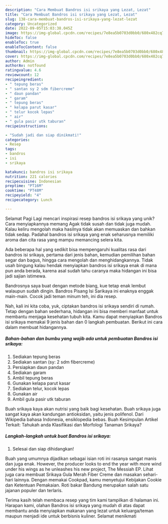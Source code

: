 ```yaml
---
description: "Cara Membuat Bandros isi srikaya yang Lezat, Lezat"
title: "Cara Membuat Bandros isi srikaya yang Lezat, Lezat"
slug: 138-cara-membuat-bandros-isi-srikaya-yang-lezat-lezat
category: Uncategorized
date: 2022-09-05T15:03:38.045Z
image: https://img-global.cpcdn.com/recipes/7e8ea5b0703d0bb0/680x482cq70/bandros-isi-srikaya-foto-resep-utama.jpg
hideToc: false
enableToc: true
enableTocContent: false
thumbnail: https://img-global.cpcdn.com/recipes/7e8ea5b0703d0bb0/680x482cq70/bandros-isi-srikaya-foto-resep-utama.jpg
cover: https://img-global.cpcdn.com/recipes/7e8ea5b0703d0bb0/680x482cq70/bandros-isi-srikaya-foto-resep-utama.jpg
author: Admin
authorAv: notfound
ratingvalue: 4.6
reviewcount: 12
recipeingredient:
- " tepung beras"
- " santan sy 2 sdm fibercreme"
- " daun pandan"
- " garam"
- " tepung beras"
- " kelapa parut kasar"
- " telur kocok lepas"
- " air"
- " gula pasir utk taburan"
recipeinstructions:

- "Sudah jadi dan siap dinikmati!"
categories:
- Resep
tags:
- bandros
- isi
- srikaya

katakunci: bandros isi srikaya 
nutrition: 221 calories
recipecuisine: Indonesian
preptime: "PT16M"
cooktime: "PT48M"
recipeyield: "4"
recipecategory: Lunch

---
```



Selamat Pagi Lagi mencari inspirasi resep bandros isi srikaya yang unik? Cara menyiapkannya memang Agak tidak susah dan tidak juga mudah. Kalau keliru mengolah maka hasilnya tidak akan memuaskan dan bahkan tidak sedap. Padahal bandros isi srikaya yang enak seharusnya memiliki aroma dan cita rasa yang mampu memancing selera kita.


Ada beberapa hal yang sedikit bisa mempengaruhi kualitas rasa dari bandros isi srikaya, pertama dari jenis bahan, kemudian pemilihan bahan segar dan bagus, hingga cara mengolah dan menghidangkannya. Tidak usah bingung kalau hendak menyiapkan bandros isi srikaya enak di mana pun anda berada, karena asal sudah tahu caranya maka hidangan ini bisa jadi sajian istimewa.

Bandrosnya saya buat dengan metode biang, kue tetap enak lembut walaupun sudah dingin. Bandros Pisang Isi Sarikaya ini enaknya enggak main-main. Cocok jadi teman minum teh, ini dia resep.


Nah, kali ini kita coba, yuk, ciptakan bandros isi srikaya sendiri di rumah. Tetap dengan bahan sederhana, hidangan ini bisa memberi manfaat untuk membantu menjaga kesehatan tubuh kita. Kamu dapat menyiapkan Bandros isi srikaya memakai 9 jenis bahan dan 0 langkah pembuatan. Berikut ini cara dalam membuat hidangannya.

<!--inarticleads1-->

##### Bahan-bahan dan bumbu yang wajib ada untuk pembuatan Bandros isi srikaya:

1. Sediakan  tepung beras
1. Sediakan  santan (sy: 2 sdm fibercreme)
1. Persiapkan  daun pandan
1. Sediakan  garam
1. Ambil  tepung beras
1. Gunakan  kelapa parut kasar
1. Sediakan  telur, kocok lepas
1. Gunakan  air
1. Ambil  gula pasir utk taburan


Buah srikaya kaya akan nutrisi yang baik bagi kesehatan. Buah srikaya juga sangat kaya akan kandungan antioksidan, yaitu jenis polifenol. Dari Wikipedia bahasa Indonesia, ensiklopedia bebas. Buah Kesimpulan Artikel Terkait: Tahukah anda Klasifikasi dan Morfologi Tanaman Srikaya? 

<!--inarticleads2-->

##### Langkah-langkah untuk buat Bandros isi srikaya:


1. Selesai dan siap dihidangkan!

Buah yang umumnya dijadikan sebagai isian roti ini rasanya sangat manis dan juga enak. However, the producer looks to end the year with more wind under his wings as he unleashes his new project, The Messiah EP. Lihat juga cara membuat Srikaya Gula Merah Fiber Creme dan masakan sehari-hari lainnya. Dengan memakai Cookpad, kamu menyetujui Kebijakan Cookie dan Ketentuan Pemakaian. Roti bakar Bandung merupakan salah satu jajanan populer dan terlaris. 

Terima kasih telah membaca resep yang tim kami tampilkan di halaman ini. Harapan kami, olahan Bandros isi srikaya yang mudah di atas dapat membantu anda menyiapkan makanan yang lezat untuk keluarga/teman maupun menjadi ide untuk berbisnis kuliner. Selamat menikmati
